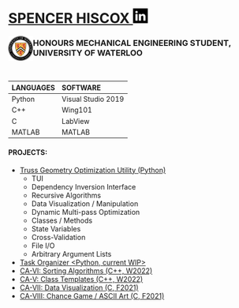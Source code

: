 <h1><a href="https://www.linkedin.com/in/spencerhiscox/">SPENCER HISCOX <img src="linkedIn_logo3.jpg" style="float" height="30" width="30"></a></h1>
<!--![crest](University_of_Waterloo_seal.svg.png){width=150 height=150}-->
<a href="https://uwaterloo.ca/engineering/"><img style="float" src="University_of_Waterloo_seal.svg.png" height="50" width="50" align="left"></a><h3>HONOURS MECHANICAL ENGINEERING STUDENT, UNIVERSITY OF WATERLOO</h3><br />

| LANGUAGES | SOFTWARE |
| :---      | :---     |
| Python   | Visual Studio 2019 |
| C++      | Wing101 |
| C        | LabView |
| MATLAB   | MATLAB |


#### PROJECTS:
- [Truss Geometry Optimization Utility (Python)](https://github.com/spencerhiscox/TRUSS-ty-CALC/blob/master/TRUSS-ty-CALC_v1.3.4.py)
    - TUI
    - Dependency Inversion Interface
    - Recursive Algorithms
    - Data Visualization / Manipulation
    - Dynamic Multi-pass Optimization
    - Classes / Methods
    - State Variables
    - Cross-Validation
    - File I/O
    - Arbitrary Argument Lists
- [Task Organizer <Python, current WIP>](https://github.com/spencerhiscox/dates_viewer)
- [CA-VI: Sorting Algorithms (C++, W2022)](https://github.com/spencerhiscox/LinkedList-InsertionSort-BIT2400)
- [CA-V: Class Templates (C++, W2022)](https://github.com/spencerhiscox/ClassTemplates-BIT2400)
- [CA-VII: Data Visualization (C, F2021)](https://github.com/spencerhiscox/C_data_vis_y1_assignment_7)
- [CA-VIII: Chance Game / ASCII Art (C, F2021)](https://github.com/spencerhiscox/C_game_y1_assignment_8)

<!--
**InochiFumetsu/InochiFumetsu** is a ✨ _special_ ✨ repository because its `README.md` (this file) appears on your GitHub profile.

Here are some ideas to get you started:

- 🔭 I’m currently working on ...
- 🌱 I’m currently learning ...
- 👯 I’m looking to collaborate on ...
- 🤔 I’m looking for help with ...
- 💬 Ask me about ...
- 📫 How to reach me: ...
- 😄 Pronouns: ...
- ⚡ Fun fact: ...
-->
